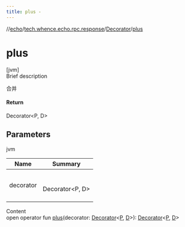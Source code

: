 ```yaml
---
title: plus -
---
```

//[echo](../../index.md)/[tech.whence.echo.rpc.response](../index.md)/[Decorator](index.md)/[plus](plus.md)



# plus  
[jvm]  
Brief description  


合并



#### Return  


Decorator<P, D>



## Parameters  
  
jvm  
  
|  Name|  Summary| 
|---|---|
| decorator| <br><br>Decorator<P, D><br><br>
  
  
Content  
open operator fun [plus](plus.md)(decorator: [Decorator](index.md)<[P](index.md), [D](index.md)>): [Decorator](index.md)<[P](index.md), [D](index.md)>  



